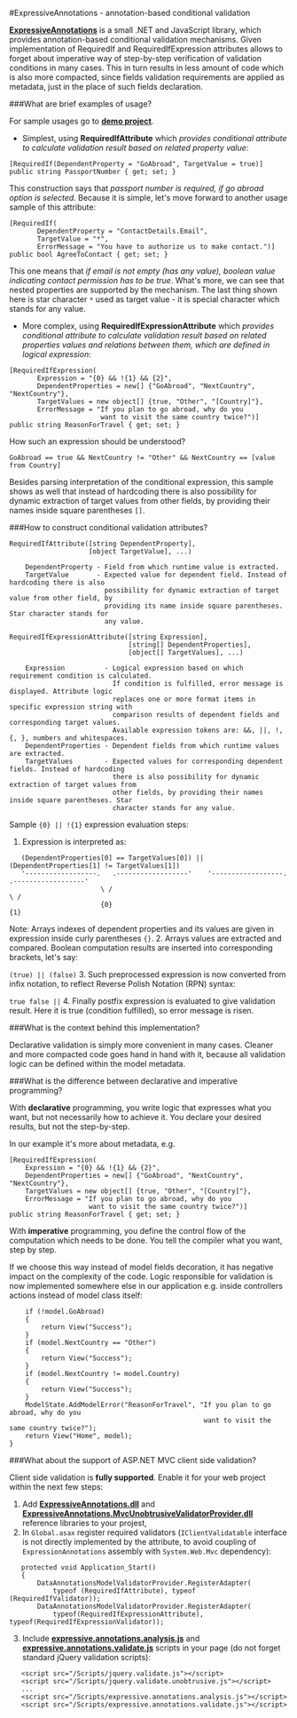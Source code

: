 #ExpressiveAnnotations - annotation-based conditional validation

[**ExpressiveAnnotations**](https://github.com/JaroslawWaliszko/ExpressiveAnnotations/tree/master/src/ExpressiveAnnotations) is a small .NET and JavaScript library, which provides annotation-based conditional validation mechanisms. Given implementation of RequiredIf and RequiredIfExpression attributes allows to forget about imperative way of step-by-step verification of validation conditions in many cases. This in turn results in less amount of code which is also more compacted, since fields validation requirements are applied as metadata, just in the place of such fields declaration.

###What are brief examples of usage?

For sample usages go to [**demo project**](https://github.com/JaroslawWaliszko/ExpressiveAnnotations/tree/master/src/ExpressiveAnnotations.MvcWebSample).

* Simplest, using **RequiredIfAttribute** which *provides conditional attribute to calculate validation result based on related property value*:
 
 ```
[RequiredIf(DependentProperty = "GoAbroad", TargetValue = true)]
public string PassportNumber { get; set; }
```

 This construction says that *passport number is required, if go abroad option is selected*. Because it is simple, let's move forward to another usage sample of this attribute:

 ```
[RequiredIf(
        DependentProperty = "ContactDetails.Email",
        TargetValue = "*",
        ErrorMessage = "You have to authorize us to make contact.")]
public bool AgreeToContact { get; set; }
```

 This one means that *if email is not empty (has any value), boolean value indicating contact permission has to be true*. What's more, we can see that nested properties are supported by the mechanism. The last thing shown here is star character `*` used as target value - it is special character which stands for any value.

* More complex, using **RequiredIfExpressionAttribute** which *provides conditional attribute to calculate validation result based on related properties values and relations between them, which are defined in logical expression*:
 
 ```
[RequiredIfExpression(
        Expression = "{0} && !{1} && {2}",
        DependentProperties = new[] {"GoAbroad", "NextCountry", "NextCountry"},
        TargetValues = new object[] {true, "Other", "[Country]"},
        ErrorMessage = "If you plan to go abroad, why do you 
                        want to visit the same country twice?")]
public string ReasonForTravel { get; set; }
```

 How such an expression should be understood?

 ```GoAbroad == true && NextCountry != "Other" && NextCountry == [value from Country]```
 
 Besides parsing interpretation of the conditional expression, this sample shows as well that instead of hardcoding there is also possibility for dynamic extraction of target values from other fields, by providing their names inside square parentheses `[]`.

###How to construct conditional validation attributes?

```
RequiredIfAttribute([string DependentProperty], 
                    [object TargetValue], ...)

    DependentProperty - Field from which runtime value is extracted.
    TargetValue       - Expected value for dependent field. Instead of hardcoding there is also
                        possibility for dynamic extraction of target value from other field, by
                        providing its name inside square parentheses. Star character stands for 
						any value.
```
```
RequiredIfExpressionAttribute([string Expression], 
                              [string[] DependentProperties], 
                              [object[] TargetValues], ...)

    Expression          - Logical expression based on which requirement condition is calculated.
                          If condition is fulfilled, error message is displayed. Attribute logic
                          replaces one or more format items in specific expression string with
                          comparison results of dependent fields and corresponding target values.
                          Available expression tokens are: &&, ||, !, {, }, numbers and whitespaces.
    DependentProperties - Dependent fields from which runtime values are extracted.
    TargetValues        - Expected values for corresponding dependent fields. Instead of hardcoding
                          there is also possibility for dynamic extraction of target values from
                          other fields, by providing their names inside square parentheses. Star 
                          character stands for any value.
```

Sample `{0} || !{1}` expression evaluation steps:

1. Expression is interpreted as: 

 ```
    (DependentProperties[0] == TargetValues[0]) || (DependentProperties[1] != TargetValues[1])
    '------------------.   .------------------'    '------------------.   .------------------'
                        \ /                                            \ / 
                        {0}                                            {1}
```
 
 Note: Arrays indexes of dependent properties and its values are given in expression inside curly parentheses `{}`.
2. Arrays values are extracted and compared. Boolean computation results are inserted into corresponding brackets, let's say:

 ```(true) || (false)```
3. Such preprocessed expression is now converted from infix notation, to reflect Reverse Polish Notation (RPN) syntax:

 ```true false ||```
4. Finally postfix expression is evaluated to give validation result. Here it is true (condition fulfilled), so error message is risen.

###What is the context behind this implementation? 

Declarative validation is simply more convenient in many cases. Cleaner and more compacted code goes hand in hand with it, because all validation logic can be defined within the model metadata.

###What is the difference between declarative and imperative programming?

With **declarative** programming, you write logic that expresses what you want, but not necessarily how to achieve it. You declare your desired results, but not the step-by-step.

In our example it's more about metadata, e.g.

```
[RequiredIfExpression(
    Expression = "{0} && !{1} && {2}",
    DependentProperties = new[] {"GoAbroad", "NextCountry", "NextCountry"},
    TargetValues = new object[] {true, "Other", "[Country]"},
    ErrorMessage = "If you plan to go abroad, why do you 
                    want to visit the same country twice?")]
public string ReasonForTravel { get; set; }
```

With **imperative** programming, you define the control flow of the computation which needs to be done. You tell the compiler what you want, step by step.

If we choose this way instead of model fields decoration, it has negative impact on the complexity of the code. Logic responsible for validation is now implemented somewhere else in our application e.g. inside controllers actions instead of model class itself:
```
    if (!model.GoAbroad)
    {
        return View("Success");
    }
    if (model.NextCountry == "Other")
    {
        return View("Success");
    }
    if (model.NextCountry != model.Country)
    {
        return View("Success");
    }
    ModelState.AddModelError("ReasonForTravel", "If you plan to go abroad, why do you 
                                                 want to visit the same country twice?");
    return View("Home", model);
}
```

###What about the support of ASP.NET MVC client side validation?

Client side validation is **fully supported**. Enable it for your web project within the next few steps:

1. Add [**ExpressiveAnnotations.dll**](https://github.com/JaroslawWaliszko/ExpressiveAnnotations/tree/master/src/ExpressiveAnnotations) and [**ExpressiveAnnotations.MvcUnobtrusiveValidatorProvider.dll**](https://github.com/JaroslawWaliszko/ExpressiveAnnotations/tree/master/src/ExpressiveAnnotations.MvcUnobtrusiveValidatorProvider) reference libraries to your projest,
2. In `Global.asax` register required validators (`IClientValidatable` interface is not directly implemented by the attribute, to avoid coupling of `ExpressionAnnotations` assembly with `System.Web.Mvc` dependency):

 ```    
    protected void Application_Start()
    {
        DataAnnotationsModelValidatorProvider.RegisterAdapter(
            typeof (RequiredIfAttribute), typeof (RequiredIfValidator));
        DataAnnotationsModelValidatorProvider.RegisterAdapter(
            typeof(RequiredIfExpressionAttribute), typeof(RequiredIfExpressionValidator));
```			
3. Include [**expressive.annotations.analysis.js**](https://github.com/JaroslawWaliszko/ExpressiveAnnotations/blob/master/src/expressive.annotations.analysis.js) and [**expressive.annotations.validate.js**](https://github.com/JaroslawWaliszko/ExpressiveAnnotations/blob/master/src/expressive.annotations.validate.js) scripts in your page (do not forget standard jQuery validation scripts):

 ```
    <script src="/Scripts/jquery.validate.js"></script>
    <script src="/Scripts/jquery.validate.unobtrusive.js"></script>
    ...
    <script src="/Scripts/expressive.annotations.analysis.js"></script>
    <script src="/Scripts/expressive.annotations.validate.js"></script>
```